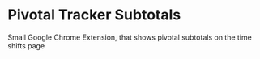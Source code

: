 Pivotal Tracker Subtotals
=================

Small Google Chrome Extension, that shows pivotal subtotals on the time shifts page
